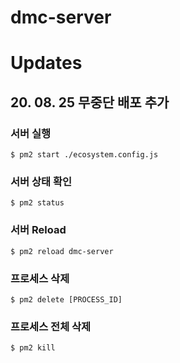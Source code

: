 # dmc-server

# Updates
## 20. 08. 25 무중단 배포 추가

### 서버 실행
```shell
$ pm2 start ./ecosystem.config.js
```

### 서버 상태 확인
```shell
$ pm2 status
```

### 서버 Reload
```shell
$ pm2 reload dmc-server
```

### 프로세스 삭제
```shell
$ pm2 delete [PROCESS_ID]
```

### 프로세스 전체 삭제
```shell
$ pm2 kill
```
